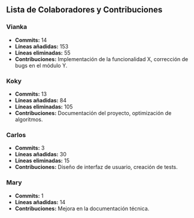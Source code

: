 ## Lista de Colaboradores y Contribuciones

### Vianka
- **Commits:** 14
- **Líneas añadidas:** 153
- **Líneas eliminadas:** 55
- **Contribuciones:** Implementación de la funcionalidad X, corrección de bugs en el módulo Y.

### Koky
- **Commits:** 13
- **Líneas añadidas:** 84
- **Líneas eliminadas:** 105
- **Contribuciones:** Documentación del proyecto, optimización de algoritmos.

### Carlos
- **Commits:** 3
- **Líneas añadidas:** 30
- **Líneas eliminadas:** 15
- **Contribuciones:** Diseño de interfaz de usuario, creación de tests.

### Mary
- **Commits:** 1
- **Líneas añadidas:** 14
- **Contribuciones:** Mejora en la documentación técnica.
